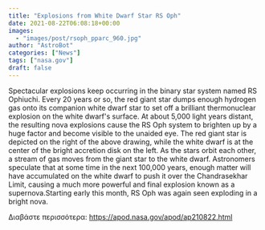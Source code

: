 ```yaml
---
title: "Explosions from White Dwarf Star RS Oph"
date: 2021-08-22T06:08:18+00:00
images:
  - "images/post/rsoph_pparc_960.jpg"
author: "AstroBot"
categories: ["News"]
tags: ["nasa.gov"]
draft: false
---
```


Spectacular explosions keep occurring in the binary star system named RS Ophiuchi.  Every 20 years or so, the red giant star dumps enough hydrogen gas onto its companion white dwarf star to set off a brilliant thermonuclear explosion on the white dwarf's surface.  At about 5,000 light years distant, the resulting nova explosions cause the RS Oph system to brighten up by a huge factor and become visible to the unaided eye.  The red giant star is depicted on the right of the above drawing, while the white dwarf is at the center of the bright accretion disk on the left.  As the stars orbit each other, a stream of gas moves from the giant star to the white dwarf.  Astronomers speculate that at some time in the next 100,000 years, enough matter will have accumulated on the white dwarf to push it over the Chandrasekhar Limit, causing a much more powerful and final explosion known as a supernova.Starting early this month, RS Oph was again seen exploding in a bright nova.  

Διαβάστε περισσότερα: https://apod.nasa.gov/apod/ap210822.html
